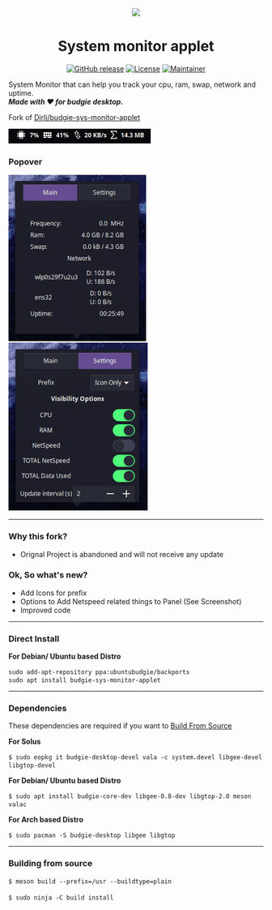 <p align="center"><a href="#Why-this-fork"><img src="https://upload.wikimedia.org/wikipedia/commons/6/64/GNOME_System_Monitor_icon_2019.svg"/></a></p>
<h1 align="center">System monitor applet</h1>
<p align="center">
<a href="https://github.com/prateekmedia/budgie-systemmonitor-applet/releases"><img alt="GitHub release" src="https://img.shields.io/github/v/release/prateekmedia/budgie-systemmonitor-applet?color=blueviolet"/></a> <a href="LICENSE"><img alt="License" src="https://img.shields.io/github/license/prateekmedia/budgie-systemmonitor-applet?color=blueviolet"/></a> <a href="https://github.com/prateekmedia"><img alt="Maintainer" src="https://img.shields.io/badge/Maintainer-prateekmedia-blueviolet"/></a>
</p>

System Monitor that can help you track your cpu, ram, swap, network and uptime.  
***Made with ♥️ for budgie desktop.***

Fork of [Dirli/budgie-sys-monitor-applet](https://github.com/Dirli/budgie-sys-monitor-applet)

![Screenshot](data/screenshot1.png)  

### Popover
![Screenshot](data/screenshot2.png) ![Screenshot](data/screenshot3.png)

---

### Why this fork?
+ Orignal Project is abandoned and will not receive any update

### Ok, So what's new?
+ Add Icons for prefix
+ Options to Add Netspeed related things to Panel (See Screenshot)
+ Improved code

---

### Direct Install

**For Debian/ Ubuntu based Distro**
```
sudo add-apt-repository ppa:ubuntubudgie/backports
sudo apt install budgie-sys-monitor-applet
```
---

### Dependencies
These dependencies are required if you want to [Build From Source](#Building-from-source)

**For Solus**
```
$ sudo eopkg it budgie-desktop-devel vala -c system.devel libgee-devel libgtop-devel
```

**For Debian/ Ubuntu based Distro**
```
$ sudo apt install budgie-core-dev libgee-0.8-dev libgtop-2.0 meson valac 
```
**For Arch based Distro**
```
$ sudo pacman -S budgie-desktop libgee libgtop
```

---

### Building from source
```
$ meson build --prefix=/usr --buildtype=plain

$ sudo ninja -C build install
```
